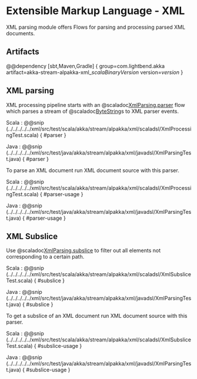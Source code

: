 # Extensible Markup Language - XML

XML parsing module offers Flows for parsing and processing parsed XML documents.

## Artifacts

@@dependency [sbt,Maven,Gradle] {
  group=com.lightbend.akka
  artifact=akka-stream-alpakka-xml_$scalaBinaryVersion$
  version=$version$
}

## XML parsing

XML processing pipeline starts with an @scaladoc[XmlParsing.parser](akka.stream.alpakka.xml.scaladsl.XmlParsing$) flow which parses a stream of @scaladoc[ByteString](akka.util.ByteString)s to XML parser events.

Scala
: @@snip (../../../../../xml/src/test/scala/akka/stream/alpakka/xml/scaladsl/XmlProcessingTest.scala) { #parser }

Java
: @@snip (../../../../../xml/src/test/java/akka/stream/alpakka/xml/javadsl/XmlParsingTest.java) { #parser }

To parse an XML document run XML document source with this parser.

Scala
: @@snip (../../../../../xml/src/test/scala/akka/stream/alpakka/xml/scaladsl/XmlProcessingTest.scala) { #parser-usage }

Java
: @@snip (../../../../../xml/src/test/java/akka/stream/alpakka/xml/javadsl/XmlParsingTest.java) { #parser-usage }

## XML Subslice

Use @scaladoc[XmlParsing.subslice](akka.stream.alpakka.xml.scaladsl.XmlParsing$) to filter out all elements not corresponding to a certain path.


Scala
: @@snip (../../../../../xml/src/test/scala/akka/stream/alpakka/xml/scaladsl/XmlSubsliceTest.scala) { #subslice }

Java
: @@snip (../../../../../xml/src/test/java/akka/stream/alpakka/xml/javadsl/XmlParsingTest.java) { #subslice }

To get a subslice of an XML document run XML document source with this parser.

Scala
: @@snip (../../../../../xml/src/test/scala/akka/stream/alpakka/xml/scaladsl/XmlSubsliceTest.scala) { #subslice-usage }

Java
: @@snip (../../../../../xml/src/test/java/akka/stream/alpakka/xml/javadsl/XmlParsingTest.java) { #subslice-usage }
